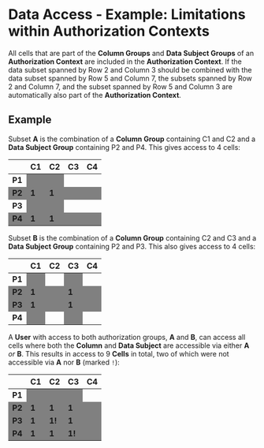 # Data Access - Example: Limitations within Authorization Contexts

All cells that are part of the **Column Groups** and **Data Subject Groups** of an **Authorization Context** are included in the **Authorization Context**. If the data subset spanned by Row 2 and Column 3 should be combined with the data subset spanned by Row 5 and Column 7, the subsets spanned by Row 2 and Column 7, and the subset spanned by Row 5 and Column 3 are automatically also part of the **Authorization Context**.

## Example

Subset **A** is the combination of a **Column Group** containing C1 and C2 and a **Data Subject Group** containing P2 and P4. This gives access to 4 cells:

<style>
.example-table-A td:nth-child(2),
.example-table-A td:nth-child(3),
.example-table-A tr:nth-child(2),
.example-table-A tr:nth-child(4)
{
  background: grey;
  border-color: white;
  font-weight: bold;
}
</style>
<div class="example-table-A">

|        | C1 | C2 | C3 | C4 |
|--------|----|----|----|----|
| **P1** |    |    |    |    |
| **P2** | 1  | 1  |    |    |
| **P3** |    |    |    |    |
| **P4** | 1  | 1  |    |    |

</div>

Subset **B** is the combination of a **Column Group** containing C2 and C3 and a **Data Subject Group** containing P2 and P3.
This also gives access to 4 cells:

<style>
.example-table-B td:nth-child(2),
.example-table-B td:nth-child(4),
.example-table-B tr:nth-child(2),
.example-table-B tr:nth-child(3)
{
  background: grey;
  border-color: white;
  font-weight: bold;
}
</style>
<div class="example-table-B">

|        | C1 | C2 | C3 | C4 |
|--------|----|----|----|----|
| **P1** |    |    |    |    |
| **P2** | 1  |    | 1  |    |
| **P3** | 1  |    | 1  |    |
| **P4** |    |    |    |    |

</div>

A **User** with access to both authorization groups, **A** and **B**, can access all cells where both the **Column** and **Data Subject** are accessible via either **A** *or* **B**.
This results in access to 9 **Cells** in total, two of which were not accessible via **A** nor **B** (marked `!`):

<style>
.example-table-AB td:nth-child(2),
.example-table-AB td:nth-child(3),
.example-table-AB td:nth-child(4),
.example-table-AB tr:nth-child(2),
.example-table-AB tr:nth-child(3),
.example-table-AB tr:nth-child(4)
{
  background: grey;
  border-color: white;
  font-weight: bold;
}
</style>
<div class="example-table-AB">

|        | C1 | C2 | C3 | C4 |
|--------|----|----|----|----|
| **P1** |    |    |    |    |
| **P2** | 1  | 1  | 1  |    |
| **P3** | 1  | 1! | 1  |    |
| **P4** | 1   | 1  | 1! |    |

</div>
